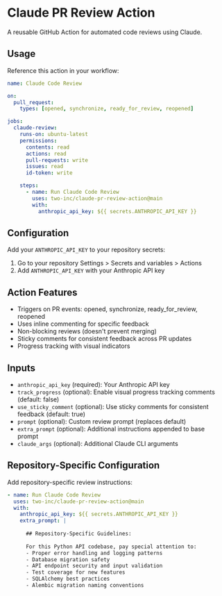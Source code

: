 # Claude PR Review Action

A reusable GitHub Action for automated code reviews using Claude.

## Usage

Reference this action in your workflow:

```yaml
name: Claude Code Review

on:
  pull_request:
    types: [opened, synchronize, ready_for_review, reopened]

jobs:
  claude-review:
    runs-on: ubuntu-latest
    permissions:
      contents: read
      actions: read
      pull-requests: write
      issues: read
      id-token: write

    steps:
      - name: Run Claude Code Review
        uses: two-inc/claude-pr-review-action@main
        with:
          anthropic_api_key: ${{ secrets.ANTHROPIC_API_KEY }}
```

## Configuration

Add your `ANTHROPIC_API_KEY` to your repository secrets:
1. Go to your repository Settings > Secrets and variables > Actions
2. Add `ANTHROPIC_API_KEY` with your Anthropic API key

## Action Features

- Triggers on PR events: opened, synchronize, ready_for_review, reopened
- Uses inline commenting for specific feedback
- Non-blocking reviews (doesn't prevent merging)
- Sticky comments for consistent feedback across PR updates
- Progress tracking with visual indicators

## Inputs

- `anthropic_api_key` (required): Your Anthropic API key
- `track_progress` (optional): Enable visual progress tracking comments (default: false)
- `use_sticky_comment` (optional): Use sticky comments for consistent feedback (default: true)
- `prompt` (optional): Custom review prompt (replaces default)
- `extra_prompt` (optional): Additional instructions appended to base prompt
- `claude_args` (optional): Additional Claude CLI arguments

## Repository-Specific Configuration

Add repository-specific review instructions:

```yaml
- name: Run Claude Code Review
  uses: two-inc/claude-pr-review-action@main
  with:
    anthropic_api_key: ${{ secrets.ANTHROPIC_API_KEY }}
    extra_prompt: |
      
      ## Repository-Specific Guidelines:
      
      For this Python API codebase, pay special attention to:
      - Proper error handling and logging patterns
      - Database migration safety
      - API endpoint security and input validation
      - Test coverage for new features
      - SQLAlchemy best practices
      - Alembic migration naming conventions
```
